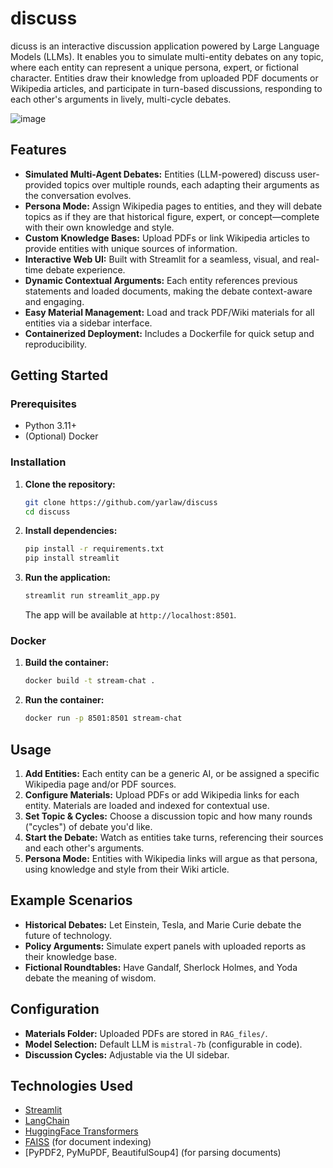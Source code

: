 # discuss

dicuss is an interactive discussion application powered by Large Language Models (LLMs). It enables you to simulate multi-entity debates on any topic, where each entity can represent a unique persona, expert, or fictional character. Entities draw their knowledge from uploaded PDF documents or Wikipedia articles, and participate in turn-based discussions, responding to each other's arguments in lively, multi-cycle debates.

![image](https://github.com/user-attachments/assets/5f9da4b5-26e6-4ea4-ab20-f884eec13651)

## Features

- **Simulated Multi-Agent Debates:** Entities (LLM-powered) discuss user-provided topics over multiple rounds, each adapting their arguments as the conversation evolves.
- **Persona Mode:** Assign Wikipedia pages to entities, and they will debate topics as if they are that historical figure, expert, or concept—complete with their own knowledge and style.
- **Custom Knowledge Bases:** Upload PDFs or link Wikipedia articles to provide entities with unique sources of information.
- **Interactive Web UI:** Built with Streamlit for a seamless, visual, and real-time debate experience.
- **Dynamic Contextual Arguments:** Each entity references previous statements and loaded documents, making the debate context-aware and engaging.
- **Easy Material Management:** Load and track PDF/Wiki materials for all entities via a sidebar interface.
- **Containerized Deployment:** Includes a Dockerfile for quick setup and reproducibility.

## Getting Started

### Prerequisites

- Python 3.11+
- (Optional) Docker

### Installation

1. **Clone the repository:**

   ```bash
   git clone https://github.com/yarlaw/discuss
   cd discuss
   ```
2. **Install dependencies:**

   ```bash
   pip install -r requirements.txt
   pip install streamlit
   ```
3. **Run the application:**

   ```bash
   streamlit run streamlit_app.py
   ```

   The app will be available at `http://localhost:8501`.

### Docker

1. **Build the container:**

   ```bash
   docker build -t stream-chat .
   ```
2. **Run the container:**

   ```bash
   docker run -p 8501:8501 stream-chat
   ```

## Usage

1. **Add Entities:** Each entity can be a generic AI, or be assigned a specific Wikipedia page and/or PDF sources.
2. **Configure Materials:** Upload PDFs or add Wikipedia links for each entity. Materials are loaded and indexed for contextual use.
3. **Set Topic & Cycles:** Choose a discussion topic and how many rounds ("cycles") of debate you'd like.
4. **Start the Debate:** Watch as entities take turns, referencing their sources and each other's arguments.
5. **Persona Mode:** Entities with Wikipedia links will argue as that persona, using knowledge and style from their Wiki article.

## Example Scenarios

- **Historical Debates:** Let Einstein, Tesla, and Marie Curie debate the future of technology.
- **Policy Arguments:** Simulate expert panels with uploaded reports as their knowledge base.
- **Fictional Roundtables:** Have Gandalf, Sherlock Holmes, and Yoda debate the meaning of wisdom.

## Configuration

- **Materials Folder:** Uploaded PDFs are stored in `RAG_files/`.
- **Model Selection:** Default LLM is `mistral-7b` (configurable in code).
- **Discussion Cycles:** Adjustable via the UI sidebar.

## Technologies Used

- [Streamlit](https://streamlit.io/)
- [LangChain](https://python.langchain.com/)
- [HuggingFace Transformers](https://huggingface.co/docs/transformers/)
- [FAISS](https://faiss.ai/) (for document indexing)
- [PyPDF2, PyMuPDF, BeautifulSoup4] (for parsing documents)
